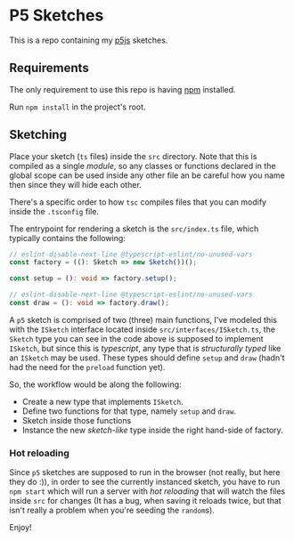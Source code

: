 # P5 Sketches

This is a repo containing my [p5js](https://p5js.org/) sketches.

## Requirements

The only requirement to use this repo is having [npm](https://www.npmjs.com/) installed.

Run `npm install` in the project's root.

## Sketching

Place your sketch (`ts` files) inside the `src` 
directory. Note that this is compiled as a single 
*module*, so any classes or functions declared in the 
global scope can be used inside any other file an be 
careful how you name then since they will hide each other. 

There's a specific order to how `tsc` compiles files
that you can modify inside the `.tsconfig` file.

The entrypoint for rendering a sketch is the `src/index.ts` file, which
typically contains the following:

```typescript
// eslint-disable-next-line @typescript-eslint/no-unused-vars
const factory = ((): Sketch => new Sketch())();

const setup = (): void => factory.setup();

// eslint-disable-next-line @typescript-eslint/no-unused-vars
const draw = (): void => factory.draw();
```

A `p5` sketch is comprised of two (three) main 
functions, I've modeled this with the `ISketch`
interface located inside `src/interfaces/ISketch.ts`, the `Sketch` type
you can see in the code above is supposed to implement `ISketch`, but since
this is *typescript*, any type that is *structurally typed* like an `ISketch`
may be used. These types should define `setup` and `draw` (hadn't had the
need for the `preload` function yet).

So, the workflow would be along the following:

* Create a new type that implements `ISketch`.
* Define two functions for that type, namely `setup` and `draw`.
* Sketch inside those functions
* Instance the new *sketch-like* type inside the right hand-side of factory.

### Hot reloading

Since `p5` sketches are supposed to run in the browser (not really, but here 
they do :)), in order to see the currently instanced sketch, you have to run
`npm start` which will run a server with *hot reloading* that will watch
the files inside `src` for changes (It has a bug, when saving it reloads twice,
but that isn't really a problem when you're seeding the `random`s).

Enjoy!


